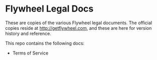# Flywheel Legal Docs

These are copies of the various Flywheel legal documents. The official copies reside at http://getflywheel.com, and these are here for version history and reference.

This repo contains the following docs:

* Terms of Service
